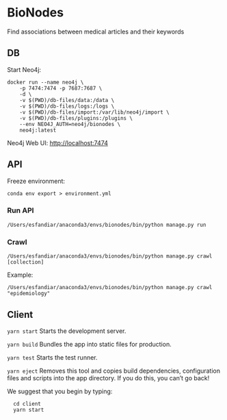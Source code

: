 # BioNodes

Find associations between medical articles and their keywords

## DB

Start Neo4j:

```shell
docker run --name neo4j \
    -p 7474:7474 -p 7687:7687 \
    -d \
    -v $(PWD)/db-files/data:/data \
    -v $(PWD)/db-files/logs:/logs \
    -v $(PWD)/db-files/import:/var/lib/neo4j/import \
    -v $(PWD)/db-files/plugins:/plugins \
    --env NEO4J_AUTH=neo4j/bionodes \
    neo4j:latest
```

Neo4j Web UI: <http://localhost:7474>

## API

Freeze environment:

```shell
conda env export > environment.yml
```

### Run API

```shell
/Users/esfandiar/anaconda3/envs/bionodes/bin/python manage.py run
```

### Crawl

```shell
/Users/esfandiar/anaconda3/envs/bionodes/bin/python manage.py crawl [collection]
```

Example:

```shell
/Users/esfandiar/anaconda3/envs/bionodes/bin/python manage.py crawl "epidemiology"
```

## Client

  ```yarn start```
    Starts the development server.

  ```yarn build```
    Bundles the app into static files for production.

  ```yarn test```
    Starts the test runner.

  ```yarn eject```
    Removes this tool and copies build dependencies, configuration files
    and scripts into the app directory. If you do this, you can’t go back!

We suggest that you begin by typing:

```shell
  cd client
  yarn start
```
